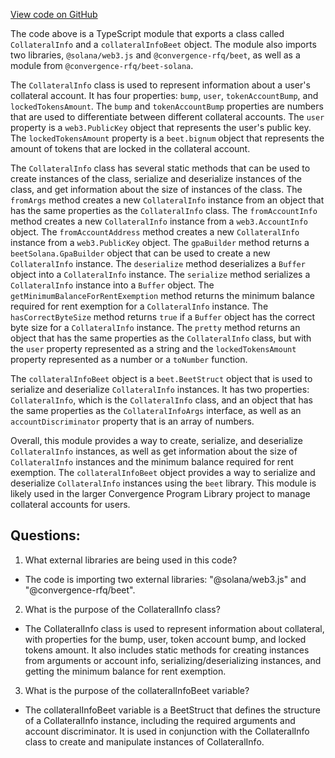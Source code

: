 [View code on GitHub](https://github.com/convergence-rfq/convergence-program-library/rfq/js/generated/accounts/CollateralInfo.d.ts)

The code above is a TypeScript module that exports a class called `CollateralInfo` and a `collateralInfoBeet` object. The module also imports two libraries, `@solana/web3.js` and `@convergence-rfq/beet`, as well as a module from `@convergence-rfq/beet-solana`. 

The `CollateralInfo` class is used to represent information about a user's collateral account. It has four properties: `bump`, `user`, `tokenAccountBump`, and `lockedTokensAmount`. The `bump` and `tokenAccountBump` properties are numbers that are used to differentiate between different collateral accounts. The `user` property is a `web3.PublicKey` object that represents the user's public key. The `lockedTokensAmount` property is a `beet.bignum` object that represents the amount of tokens that are locked in the collateral account.

The `CollateralInfo` class has several static methods that can be used to create instances of the class, serialize and deserialize instances of the class, and get information about the size of instances of the class. The `fromArgs` method creates a new `CollateralInfo` instance from an object that has the same properties as the `CollateralInfo` class. The `fromAccountInfo` method creates a new `CollateralInfo` instance from a `web3.AccountInfo` object. The `fromAccountAddress` method creates a new `CollateralInfo` instance from a `web3.PublicKey` object. The `gpaBuilder` method returns a `beetSolana.GpaBuilder` object that can be used to create a new `CollateralInfo` instance. The `deserialize` method deserializes a `Buffer` object into a `CollateralInfo` instance. The `serialize` method serializes a `CollateralInfo` instance into a `Buffer` object. The `getMinimumBalanceForRentExemption` method returns the minimum balance required for rent exemption for a `CollateralInfo` instance. The `hasCorrectByteSize` method returns `true` if a `Buffer` object has the correct byte size for a `CollateralInfo` instance. The `pretty` method returns an object that has the same properties as the `CollateralInfo` class, but with the `user` property represented as a string and the `lockedTokensAmount` property represented as a number or a `toNumber` function.

The `collateralInfoBeet` object is a `beet.BeetStruct` object that is used to serialize and deserialize `CollateralInfo` instances. It has two properties: `CollateralInfo`, which is the `CollateralInfo` class, and an object that has the same properties as the `CollateralInfoArgs` interface, as well as an `accountDiscriminator` property that is an array of numbers. 

Overall, this module provides a way to create, serialize, and deserialize `CollateralInfo` instances, as well as get information about the size of `CollateralInfo` instances and the minimum balance required for rent exemption. The `collateralInfoBeet` object provides a way to serialize and deserialize `CollateralInfo` instances using the `beet` library. This module is likely used in the larger Convergence Program Library project to manage collateral accounts for users.
## Questions: 
 1. What external libraries are being used in this code?
- The code is importing two external libraries: "@solana/web3.js" and "@convergence-rfq/beet".

2. What is the purpose of the CollateralInfo class?
- The CollateralInfo class is used to represent information about collateral, with properties for the bump, user, token account bump, and locked tokens amount. It also includes static methods for creating instances from arguments or account info, serializing/deserializing instances, and getting the minimum balance for rent exemption.

3. What is the purpose of the collateralInfoBeet variable?
- The collateralInfoBeet variable is a BeetStruct that defines the structure of a CollateralInfo instance, including the required arguments and account discriminator. It is used in conjunction with the CollateralInfo class to create and manipulate instances of CollateralInfo.